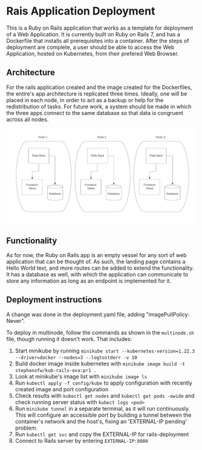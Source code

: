 # Rais Application Deployment

This is a Ruby on Rails application that works as a template for deployment of a Web Application. It is currently built on Ruby on Rails 7, and has a Dockerfile that installs all prerequisites into a container. After the steps of deployment are complete, a user should be able to access the Web Application, hosted on Kubernetes, from their prefered Web Browser.

## Architecture

For the rails application created and the image created for the Dockerfiles, the entire's app architecture is replicated three times. Ideally, one will be placed in each node, in order to act as a backup or help for the redistribution of tasks. For future work, a system should be made in which the three apps connect to the same database so that data is congruent across all nodes.


![Arquitectura de Rails app](./arch.png)

## Functionality
As for now, the Ruby on Rails app is an empty vessel for any sort of web application that can be thought of. As such, the landing page contains a Hello World text, and more routes can be added to extend the functionality. It has a database as well, with which the application can communicate to store any information as long as an endpoint is implemented for it.


## Deployment instructions

A change was done in the deployment.yaml file, adding "imagePullPolicy: Never". 

To deploy in multinode, follow the commands as shown in the `multinode.sh` file, though running it doesn't work. That includes:
1. Start minikube by running `minikube start --kubernetes-version=1.22.3 --driver=docker --nodes=3 --logtostderr -v 10`
2. Build docker image inside kubernetes with `minikube image build -t stephanofw/kub-rails-exa:pr1 .`
3. Look at minikube's image list with `minikube image ls`
4. Run `kubectl apply -f config/kube` to apply configuration with recently created image and port configuration
5. Check results with `kubectl get nodes` and `kubectl get pods -owide` and check running server status with `kubect logs <pod>`
6. Run `minikube tunnel` in a separate terminal, as it will run continuously. This will configure an accessible port by building a tunnel between the container's network and the host's, fixing an 'EXTERNAL-IP pending' problem.
7. Run `kubectl get svc` and copy the EXTERNAL-IP for rails-deployment
8. Connect to Rails server by entering `EXTERNAL-IP:8080`
